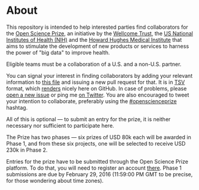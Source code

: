# About
This repository is intended to help interested parties find collaborators for the [Open Science Prize](https://www.openscienceprize.org/), an initiative by the [Wellcome Trust](http://www.wellcome.ac.uk/), the [US National Institutes of Health (NIH)](http://nih.gov/) and the [Howard Hughes Medical Institute](http://www.hhmi.org/) that aims to stimulate the development of new products or services to harness the power of "big data" to improve health.

Eligible teams must be a collaboration of a U.S. and a non-U.S. partner.

You can signal your interest in finding collaborators by adding your relevant information to [this  file](https://github.com/Daniel-Mietchen/open-science-prize/blob/master/collaboration.tsv) and issuing a new pull request for that. It is in [TSV](https://en.wikipedia.org/wiki/Tab-separated_values) format, which [renders](https://help.github.com/articles/rendering-csv-and-tsv-data/) nicely here on GitHub. In case of problems, please [open a new issue](https://github.com/Daniel-Mietchen/open-science-prize/issues/new) or ping me [on Twitter](https://twitter.com/EvoMRI). You are also encouraged to tweet your intention to collaborate, preferably using the [#openscienceprize](https://twitter.com/hashtag/openscienceprize?f=tweets) hashtag.

All of this is optional &mdash; to submit an entry for the prize, it is neither necessary nor sufficient to participate here.

The Prize has two phases &mdash; six prizes of USD 80k each will be awarded in Phase 1, and from these six projects, one will be selected to receive USD 230k in Phase 2.

Entries for the prize have to be submitted through the Open Science Prize platform. To do that, you will need to register an account [there](https://www.openscienceprize.org/acc/r/). Phase 1 submissions are due by February 29, 2016 (11:59:00 PM GMT to be precise, for those wondering about time zones).
